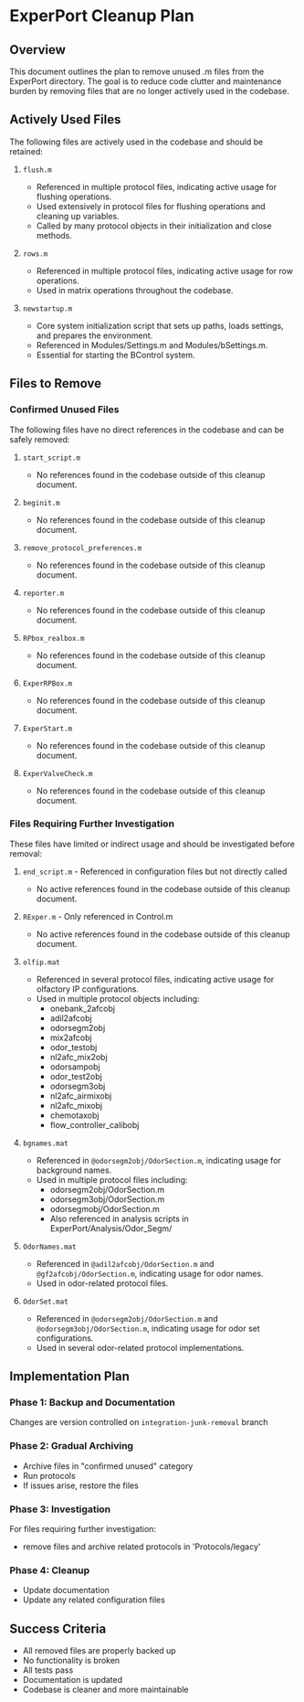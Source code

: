 # ExperPort Cleanup Plan

## Overview
This document outlines the plan to remove unused .m files from the ExperPort directory. The goal is to reduce code clutter and maintenance burden by removing files that are no longer actively used in the codebase.

## Actively Used Files

The following files are actively used in the codebase and should be retained:

1. `flush.m`
   - Referenced in multiple protocol files, indicating active usage for flushing operations.
   - Used extensively in protocol files for flushing operations and cleaning up variables.
   - Called by many protocol objects in their initialization and close methods.

2. `rows.m`
   - Referenced in multiple protocol files, indicating active usage for row operations.
   - Used in matrix operations throughout the codebase.

3. `newstartup.m`
   - Core system initialization script that sets up paths, loads settings, and prepares the environment.
   - Referenced in Modules/Settings.m and Modules/bSettings.m.
   - Essential for starting the BControl system.

## Files to Remove

### Confirmed Unused Files
The following files have no direct references in the codebase and can be safely removed:

1. `start_script.m`
   - No references found in the codebase outside of this cleanup document.

2. `beginit.m`
   - No references found in the codebase outside of this cleanup document.

3. `remove_protocol_preferences.m`
   - No references found in the codebase outside of this cleanup document.

4. `reporter.m`
   - No references found in the codebase outside of this cleanup document.

5. `RPbox_realbox.m`
   - No references found in the codebase outside of this cleanup document.

6. `ExperRPBox.m`
   - No references found in the codebase outside of this cleanup document.

7. `ExperStart.m`
   - No references found in the codebase outside of this cleanup document.

8. `ExperValveCheck.m`
   - No references found in the codebase outside of this cleanup document.

### Files Requiring Further Investigation
These files have limited or indirect usage and should be investigated before removal:

1. `end_script.m` - Referenced in configuration files but not directly called
   - No active references found in the codebase outside of this cleanup document.

2. `RExper.m` - Only referenced in Control.m
   - No active references found in the codebase outside of this cleanup document.

3. `olfip.mat`
   - Referenced in several protocol files, indicating active usage for olfactory IP configurations.
   - Used in multiple protocol objects including:
     - onebank_2afcobj
     - adil2afcobj
     - odorsegm2obj
     - mix2afcobj
     - odor_testobj
     - nl2afc_mix2obj
     - odorsampobj
     - odor_test2obj
     - odorsegm3obj
     - nl2afc_airmixobj
     - nl2afc_mixobj
     - chemotaxobj
     - flow_controller_calibobj

4. `bgnames.mat`
   - Referenced in `@odorsegm2obj/OdorSection.m`, indicating usage for background names.
   - Used in multiple protocol files including:
     - odorsegm2obj/OdorSection.m
     - odorsegm3obj/OdorSection.m
     - odorsegmobj/OdorSection.m
     - Also referenced in analysis scripts in ExperPort/Analysis/Odor_Segm/

5. `OdorNames.mat`
   - Referenced in `@adil2afcobj/OdorSection.m` and `@gf2afcobj/OdorSection.m`, indicating usage for odor names.
   - Used in odor-related protocol files.

6. `OdorSet.mat`
   - Referenced in `@odorsegm2obj/OdorSection.m` and `@odorsegm3obj/OdorSection.m`, indicating usage for odor set configurations.
   - Used in several odor-related protocol implementations.

## Implementation Plan

### Phase 1: Backup and Documentation
Changes are version controlled on `integration-junk-removal` branch

### Phase 2: Gradual Archiving
- Archive files in "confirmed unused" category 
- Run protocols
- If issues arise, restore the files

### Phase 3: Investigation
For files requiring further investigation:
- remove files and archive related protocols in 'Protocols/legacy'
  
### Phase 4: Cleanup
- Update documentation
- Update any related configuration files

## Success Criteria
- All removed files are properly backed up
- No functionality is broken
- All tests pass
- Documentation is updated
- Codebase is cleaner and more maintainable
